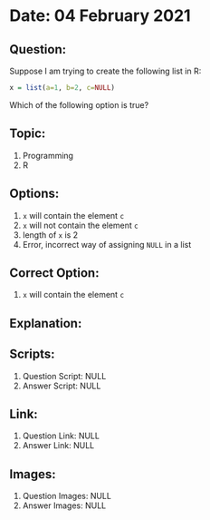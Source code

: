 # Date: 04 February 2021

## Question:
Suppose I am trying to create the following list in R:

```r
x = list(a=1, b=2, c=NULL)
```

Which of the following option is true?

## Topic:
1. Programming
2. R

## Options:
1. `x` will contain the element `c`
2. `x` will not contain the element `c`
3. length of `x` is 2
4. Error, incorrect way of assigning `NULL` in a list

## Correct Option:
1. `x` will contain the element `c`

## Explanation:

## Scripts:
1. Question Script: NULL
2. Answer Script: NULL

## Link:
1. Question Link: NULL
2. Answer Link: NULL

## Images:
1. Question Images: NULL
2. Answer Images: NULL